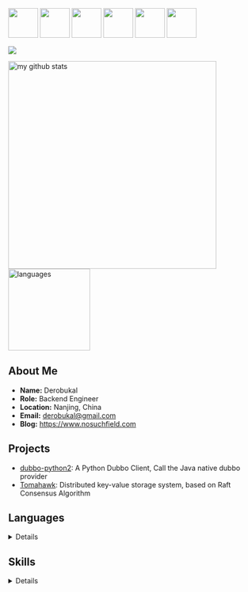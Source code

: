 <div>
  <img src="https://emojis.slackmojis.com/emojis/images/1563480763/5999/meow_party.gif" width="60" height="60"/>
  <img src="https://emojis.slackmojis.com/emojis/images/1563480763/5999/meow_party.gif" width="60" height="60"/>
  <img src="https://emojis.slackmojis.com/emojis/images/1563480763/5999/meow_party.gif" width="60" height="60"/>
  <img src="https://emojis.slackmojis.com/emojis/images/1563480763/5999/meow_party.gif" width="60" height="60"/>
  <img src="https://emojis.slackmojis.com/emojis/images/1563480763/5999/meow_party.gif" width="60" height="60"/>
  <img src="https://emojis.slackmojis.com/emojis/images/1563480763/5999/meow_party.gif" width="60" height="60"/>
</div>

![](https://github-profile-trophy.vercel.app/?username=RitterHou)

<p>
  <a href="https://www.nosuchfield.com" target="_blank">
    <img src="https://github-readme-stats.vercel.app/api?username=RitterHou&show_icons=false&include_all_commits=true" alt="my github stats" width="420"/>
  </a>
  <a href="https://github.com/RitterHou?tab=repositories" target="_blank">
    <img src="https://github-readme-stats.vercel.app/api/top-langs/?username=RitterHou&hide=html&layout=compact" alt="languages" height="165"/>
  </a>
</p>

## About Me

* **Name:** Derobukal
* **Role:** Backend Engineer
* **Location:** Nanjing, China
* **Email:** <derobukal@gmail.com>
* **Blog:** <https://www.nosuchfield.com>

## Projects

* [dubbo-python2](https://github.com/apache/dubbo-python2): A Python Dubbo Client, Call the Java native dubbo provider
* [Tomahawk](https://github.com/RitterHou/Tomahawk): Distributed key-value storage system, based on Raft Consensus Algorithm

## Languages
<details>
  <summary>Details</summary>
  
  * Python
  * Java
  * Golang
  * JavaScript
  * Lua
  * Scala
</details>

## Skills
<details>
  <summary>Details</summary>

  * Elasticsearch
  * Spring
  * Redis
  * MySQL
  * SQLite
  * Django
  * Flask
  * jQuery
  * Vue
  * React
  * HTML
  * CSS
  * Spark
  * Kudu
  * Chrome Extension Development
  * ActiveMQ
  * RocketMQ
  * Kafka
  * OpenResty
  * Linux(Ubuntu, CentOS)
  * Shell
  * Nginx
  * Keepalived
  * Netty
  * Docker
  * ZooKeeper
  * Git
  * Lucene
  * Raft Consensus Algorithm
  * Maven
  * Network Programming(TCP/IP)
  * Web Crawler
</details>
